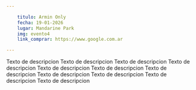 ```yaml
---

    titulo: Armin Only
    fecha: 19-01-2026
    lugar: Mandarine Park
    img: evento4
    link_comprar: https://www.google.com.ar

---
```



Texto de descripcion Texto de descripcion Texto de descripcion Texto de descripcion Texto de descripcion Texto de descripcion Texto de descripcion Texto de descripcion Texto de descripcion Texto de descripcion Texto de descripcion
